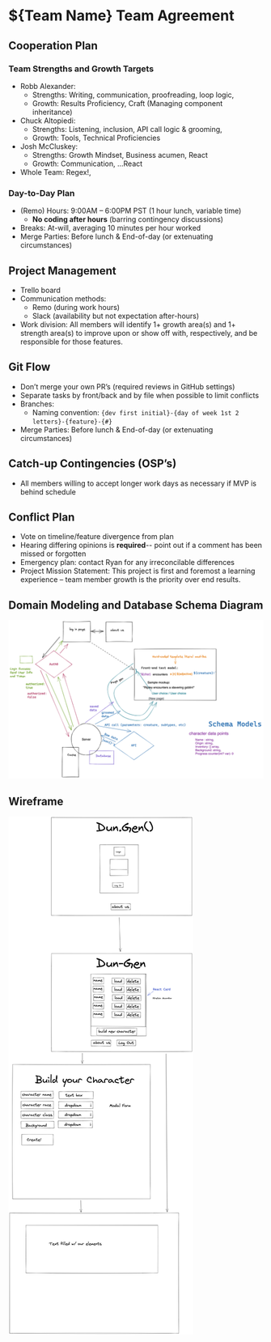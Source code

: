 # ${Team Name} Team Agreement

## Cooperation Plan

### Team Strengths and Growth Targets

* Robb Alexander:
	* Strengths: Writing, communication, proofreading, loop logic, 
	* Growth: Results Proficiency, Craft (Managing component inheritance)
* Chuck Altopiedi: 
	* Strengths: Listening, inclusion, API call logic & grooming,
	* Growth: Tools, Technical Proficiencies
* Josh McCluskey:
	* Strengths: Growth Mindset, Business acumen, React
	* Growth: Communication, ...React
* Whole Team: Regex!,

### Day-to-Day Plan

* (Remo) Hours: 9:00AM – 6:00PM PST (1 hour lunch, variable time)
	* **No coding after hours** (barring contingency discussions)
* Breaks: At-will, averaging 10 minutes per hour worked
* Merge Parties: Before lunch & End-of-day (or extenuating circumstances)

## Project Management

* Trello board
* Communication methods:
	* Remo (during work hours)
	* Slack (availability but not expectation after-hours)
* Work division: All members will identify 1+ growth area(s) and 1+ strength area(s) to improve upon or show off with, respectively, and be responsible for those features.

## Git Flow

* Don’t merge your own PR’s (required reviews in GitHub settings)
* Separate tasks by front/back and by file when possible to limit conflicts
* Branches:
	* Naming convention: `{dev first initial}-{day of week 1st 2 letters}-{feature}-{#}`
* Merge Parties: Before lunch & End-of-day (or extenuating circumstances)

## Catch-up Contingencies (OSP’s)

* All members willing to accept longer work days as necessary if MVP is behind schedule

## Conflict Plan

* Vote on timeline/feature divergence from plan
* Hearing differing opinions is **required**-- point out if a comment has been missed or forgotten
* Emergency plan: contact Ryan for any irreconcilable differences
* Project Mission Statement: This project is first and foremost a learning experience – team member growth is the priority over end results.

## Domain Modeling and Database Schema Diagram

![Domain Modeling and Schema Diagram](/img/dom-data-schema-two.png)

## Wireframe

![Wireframe Design](/img/wireframe.png)
